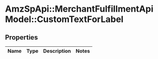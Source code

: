 # AmzSpApi::MerchantFulfillmentApiModel::CustomTextForLabel

## Properties
Name | Type | Description | Notes
------------ | ------------- | ------------- | -------------


